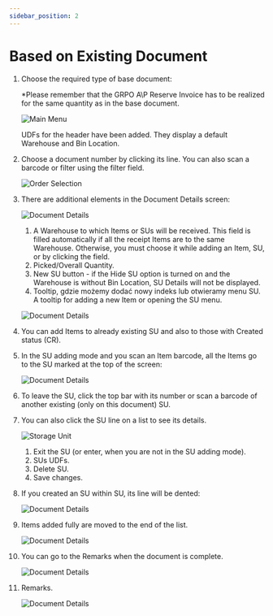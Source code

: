 ```yaml
---
sidebar_position: 2
---
```


# Based on Existing Document

1. Choose the required type of base document:

    \*Please remember that the GRPO A\P Reserve Invoice has to be realized for the same quantity as in the base document.

    ![Main Menu](./media/from-base-main.webp)

    UDFs for the header have been added. They display a default Warehouse and Bin Location.
2. Choose a document number by clicking its line. You can also scan a barcode or filter using the filter field.

    ![Order Selection](./media/from-base-main-order-selection.webp)
3. There are additional elements in the Document Details screen:

    ![Document Details](./media/from-base-main-document-details.webp)

    1. A Warehouse to which Items or SUs will be received. This field is filled automatically if all the receipt Items are to the same Warehouse. Otherwise, you must choose it while adding an Item, SU, or by clicking the field.
    2. Picked/Overall Quantity.
    3. New SU button - if the Hide SU option is turned on and the Warehouse is without Bin Location, SU Details will not be displayed.
    4. Tooltip, gdzie możemy dodać nowy indeks lub otwieramy menu SU. A tooltip for adding a new Item or opening the SU menu.

    ![Document Details](./media/from-base-main-document-details-su-scanned.webp)
4. You can add Items to already existing SU and also to those with Created status (CR).
5. In the SU adding mode and you scan an Item barcode, all the Items go to the SU marked at the top of the screen:

    ![Document Details](./media/from-base-upper-code.webp)
6. To leave the SU, click the top bar with its number or scan a barcode of another existing (only on this document) SU.
7. You can also click the SU line on a list to see its details.

    ![Storage Unit](./media/from-base-icons.webp)

    1. Exit the SU (or enter, when you are not in the SU adding mode).
    2. SUs UDFs.
    3. Delete SU.
    4. Save changes.
8. If you created an SU within SU, its line will be dented:

    ![Document Details](./media/from-base-SU-within-SU.webp)
9. Items added fully are moved to the end of the list.

    ![Document Details](./media/from-base-fully-added-items.webp)
10. You can go to the Remarks when the document is complete.

    ![Document Details](./media/from-base-ready.webp)
11. Remarks.

    ![Document Details](./media/from-base-remarks.webp)
